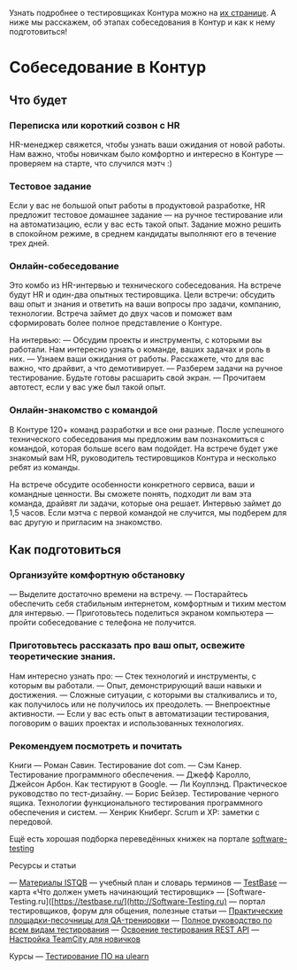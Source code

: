 Узнать подробнее о тестировщиках Контура можно на [их странице](https://tech.kontur.ru/qa). А ниже мы расскажем, об этапах собеседования в Контур и как к нему подготовиться!

# Собеседование в Контур

## Что будет
### Переписка или короткий созвон с HR
HR-менеджер свяжется, чтобы узнать ваши ожидания от новой работы. Нам важно, чтобы новичкам было комфортно и интересно в Контуре — проверяем на старте, что случился мэтч :)

### Тестовое задание
Если у вас не большой опыт работы в продуктовой разработке, HR предложит тестовое домашнее задание — на ручное тестирование или на автоматизацию, если у вас есть такой опыт. Задание можно решить в спокойном режиме, в среднем кандидаты выполняют его в течение трех дней.

### Онлайн-собеседование
Это комбо из HR-интервью и технического собеседования. На встрече будут HR и один-два опытных тестировщика. Цели встречи: обсудить ваш опыт и знания и ответить на ваши вопросы про задачи, компанию, технологии. Встреча займет до двух часов и поможет вам сформировать более полное представление о Контуре.

На интервью:
— Обсудим проекты и инструменты, с которыми вы работали. Нам интересно узнать о команде, ваших задачах и роль в них.
— Узнаем ваши ожидания от работы. Расскажете, что для вас важно, что драйвит, а что демотивирует.
— Разберем задачи на ручное тестирование. Будьте готовы расшарить свой экран.
— Прочитаем автотест, если у вас уже был такой опыт.

### Онлайн-знакомство с командой

В Контуре 120+ команд разработки и все они разные. После успешного технического собеседования мы предложим вам познакомиться с командой, которая больше всего вам подойдет. На встрече будет уже знакомый вам HR, руководитель тестировщиков Контура и несколько ребят из команды. 

На встрече обсудите особенности конкретного сервиса, ваши и командные ценности. Вы сможете понять, подходит ли вам эта команда, драйвят ли задачи, которые она решает. Интервью займет до 1,5 часов.
Если мэтча с первой командой не случится, мы подберем для вас другую и пригласим на знакомство.

## Как подготовиться
### Организуйте комфортную обстановку
— Выделите достаточно времени на встречу.
— Постарайтесь обеспечить себя стабильным интернетом, комфортным и тихим местом для интервью.
— Приготовьтесь поделиться экраном компьютера — пройти собеседование с телефона не получится.

### Приготовьтесь рассказать про ваш опыт, освежите теоретические знания. 
Нам интересно узнать про:
— Стек технологий и инструменты, с которым вы работали.
— Опыт, демонстрирующий ваши навыки и достижения.
— Сложные ситуации, с которыми вы сталкивались и то, как получилось или не получилось их преодолеть.
— Внепроектные активности.
— Если у вас есть опыт в автоматизации тестирования, поговорим о ваших проектах и использованных технологиях.

### Рекомендуем посмотреть и почитать
Книги
— Роман Савин. Тестирование dot com.
— Сэм Канер. Тестирование программного обеспечения.
— Джефф Каролло, Джейсон Арбон. Как тестируют в Google.
— Ли Коуплэнд. Практическое руководство по тест-дизайну.
— Борис Бейзер. Тестирование черного ящика. Технологии функционального тестирования программного обеспечения и систем.
— Хенрик Книберг. Scrum и XP: заметки с передовой.

Ещё есть хорошая подборка переведённых книжек на портале [software-testing](https://software-testing.ru/books/testing-books?layout=default)

Ресурсы и статьи

— [Материалы ISTQB](https://www.rstqb.org/ru/istqb-downloads.html) — учебный план и словарь терминов
— [TestBase](https://testbase.ru/) — карта «Что должен уметь начинающий тестировщик»
— [Software-Testing.ru]([https://testbase.ru/](http://Software-Testing.ru) — портал тестировщиков, форум для общения, полезные статьи
— [Практические площадки-песочницы для QA-тренировки](https://habr.com/ru/articles/906152/)
— [Полное руководство по всем видам тестирования](https://habr.com/ru/companies/otus/articles/923480/) 
— [Освоение тестирования REST API](https://quality-lab.ru/blog/rest-api-testing/)
— [Настройка TeamCity для новичков](https://habr.com/ru/companies/skbkontur/articles/205402/)

Курсы
— [Тестирование ПО на ulearn](https://ulearn.me/Course/testing-2022/Znakomstvo_41b8e6be-7800-4c4a-9f5a-6f91dd8546cd)
